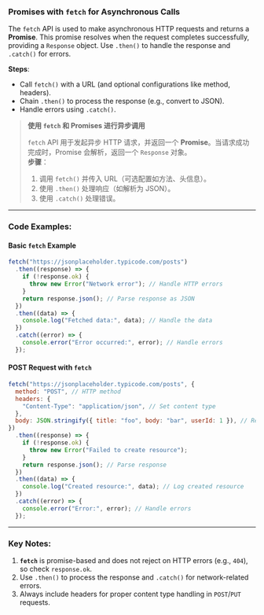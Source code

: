 ### Promises with `fetch` for Asynchronous Calls

<audio src="..\..\mp3\The `fetch` API.mp3"></audio>

The `fetch` API is used to make asynchronous HTTP requests and returns a **Promise**. This promise resolves when the request completes successfully, providing a `Response` object. Use `.then()` to handle the response and `.catch()` for errors.

**Steps**:  

- Call `fetch()` with a URL (and optional configurations like method, headers).  
- Chain `.then()` to process the response (e.g., convert to JSON).  
- Handle errors using `.catch()`.

> **使用 `fetch` 和 Promises 进行异步调用**  
>
> <audio src="..\..\mp3\`fetch` API 用于发.mp3"></audio>
>
> `fetch` API 用于发起异步 HTTP 请求，并返回一个 **Promise**。当请求成功完成时，Promise 会解析，返回一个 `Response` 对象。  
> **步骤**：  
>
> 1. 调用 `fetch()` 并传入 URL（可选配置如方法、头信息）。  
> 2. 使用 `.then()` 处理响应（如解析为 JSON）。  
> 3. 使用 `.catch()` 处理错误。

---

### Code Examples:

<audio src="..\..\mp3\这段代码展示了使用`fetch.mp3"></audio>

#### **Basic `fetch` Example**
```javascript
fetch("https://jsonplaceholder.typicode.com/posts")
  .then((response) => {
    if (!response.ok) {
      throw new Error("Network error"); // Handle HTTP errors
    }
    return response.json(); // Parse response as JSON
  })
  .then((data) => {
    console.log("Fetched data:", data); // Handle the data
  })
  .catch((error) => {
    console.error("Error occurred:", error); // Handle errors
  });
```

#### **POST Request with `fetch`**
```javascript
fetch("https://jsonplaceholder.typicode.com/posts", {
  method: "POST", // HTTP method
  headers: {
    "Content-Type": "application/json", // Set content type
  },
  body: JSON.stringify({ title: "foo", body: "bar", userId: 1 }), // Request payload
})
  .then((response) => {
    if (!response.ok) {
      throw new Error("Failed to create resource");
    }
    return response.json(); // Parse response
  })
  .then((data) => {
    console.log("Created resource:", data); // Log created resource
  })
  .catch((error) => {
    console.error("Error:", error); // Handle errors
  });
```

---

### Key Notes:

<audio src="..\..\mp3\1. __`fetch`__ .mp3"></audio>

1. **`fetch`** is promise-based and does not reject on HTTP errors (e.g., `404`), so check `response.ok`.  
2. Use `.then()` to process the response and `.catch()` for network-related errors.  
3. Always include headers for proper content type handling in `POST`/`PUT` requests.
